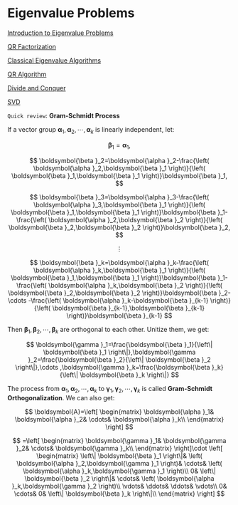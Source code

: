 # Eigenvalue Problems

[Introduction to Eigenvalue Problems](./Introduction.md)

[QR Factorization](./QR_Factorization.md)

[Classical Eigenvalue Algorithms](./Classical_Eigenvalue_Algorithms.md)

[QR Algorithm](./QR_Algorithm.md)

[Divide and Conquer](./Divide_and_Conquer.md)

[SVD](./SVD.md)

`Quick review`: **Gram-Schmidt Process**

If a vector group $\boldsymbol{\alpha }_1,\boldsymbol{\alpha }_2,\cdots ,\boldsymbol{\alpha }_k$ is linearly independent, let:

$$
\boldsymbol{\beta }_1=\boldsymbol{\alpha }_1,
$$

$$
\boldsymbol{\beta }_2=\boldsymbol{\alpha }_2-\frac{\left( \boldsymbol{\alpha }_2,\boldsymbol{\beta }_1 \right)}{\left( \boldsymbol{\beta }_1,\boldsymbol{\beta }_1 \right)}\boldsymbol{\beta }_1,
$$

$$
\boldsymbol{\beta }_3=\boldsymbol{\alpha }_3-\frac{\left( \boldsymbol{\alpha }_3,\boldsymbol{\beta }_1 \right)}{\left( \boldsymbol{\beta }_1,\boldsymbol{\beta }_1 \right)}\boldsymbol{\beta }_1-\frac{\left( \boldsymbol{\alpha }_2,\boldsymbol{\beta }_2 \right)}{\left( \boldsymbol{\beta }_2,\boldsymbol{\beta }_2 \right)}\boldsymbol{\beta }_2,
$$

$$
\vdots 
$$

$$
\boldsymbol{\beta }_k=\boldsymbol{\alpha }_k-\frac{\left( \boldsymbol{\alpha }_k,\boldsymbol{\beta }_1 \right)}{\left( \boldsymbol{\beta }_1,\boldsymbol{\beta }_1 \right)}\boldsymbol{\beta }_1-\frac{\left( \boldsymbol{\alpha }_k,\boldsymbol{\beta }_2 \right)}{\left( \boldsymbol{\beta }_2,\boldsymbol{\beta }_2 \right)}\boldsymbol{\beta }_2-\cdots -\frac{\left( \boldsymbol{\alpha }_k-\boldsymbol{\beta }_{k-1} \right)}{\left( \boldsymbol{\beta }_{k-1},\boldsymbol{\beta }_{k-1} \right)}\boldsymbol{\beta }_{k-1}
$$

Then $\boldsymbol{\beta }_1,\boldsymbol{\beta }_2,\cdots ,\boldsymbol{\beta }_k$ are orthogonal to each other. Unitize them, we get:

$$
\boldsymbol{\gamma }_1=\frac{\boldsymbol{\beta }_1}{\left\| \boldsymbol{\beta }_1 \right\|},\boldsymbol{\gamma }_2=\frac{\boldsymbol{\beta }_2}{\left\| \boldsymbol{\beta }_2 \right\|},\cdots ,\boldsymbol{\gamma }_k=\frac{\boldsymbol{\beta }_k}{\left\| \boldsymbol{\beta }_k \right\|}
$$

The process from $\boldsymbol{\alpha }_1,\boldsymbol{\alpha }_2,\cdots ,\boldsymbol{\alpha }_k$ to $\boldsymbol{\gamma }_1,\boldsymbol{\gamma }_2,\cdots ,\boldsymbol{\gamma }_k$ is called **Gram-Schmidt Orthogonalization**. We can also get:

$$
\boldsymbol{A}=\left[ \begin{matrix}
	\boldsymbol{\alpha }_1&		\boldsymbol{\alpha }_2&		\cdots&		\boldsymbol{\alpha }_k\\
\end{matrix} \right] 
$$

$$
=\left[ \begin{matrix}
	\boldsymbol{\gamma }_1&		\boldsymbol{\gamma }_2&		\cdots&		\boldsymbol{\gamma }_k\\
\end{matrix} \right]\cdot \left[ \begin{matrix}
	\left\| \boldsymbol{\beta }_1 \right\|&		\left( \boldsymbol{\alpha }_2,\boldsymbol{\gamma }_1 \right)&		\cdots&		\left( \boldsymbol{\alpha }_k,\boldsymbol{\gamma }_1 \right)\\
	0&		\left\| \boldsymbol{\beta }_2 \right\|&		\cdots&		\left( \boldsymbol{\alpha }_k,\boldsymbol{\gamma }_2 \right)\\
	\vdots&		\ddots&		\ddots&		\vdots\\
	0&		\cdots&		0&		\left\| \boldsymbol{\beta }_k \right\|\\
\end{matrix} \right] 
$$
